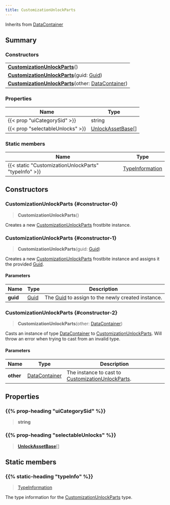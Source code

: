 ```yaml
---
title: CustomizationUnlockParts
---
```


Inherits from 
[DataContainer](/vext/ref/shared/class/datacontainer)

## Summary
### Constructors
| |
| ----------- |
| **[CustomizationUnlockParts](#constructor-0)**() |
| **[CustomizationUnlockParts](#constructor-1)**(guid: [Guid](/vext/ref/shared/class/guid)) |
| **[CustomizationUnlockParts](#constructor-2)**(other: [DataContainer](/vext/ref/shared/class/datacontainer)) |

### Properties
| Name | Type |
| ---- | ---- |
| {{< prop "uiCategorySid" >}} | string |
| {{< prop "selectableUnlocks" >}} | [UnlockAssetBase](/vext/ref/fb/unlockassetbase)[] |

### Static members
| Name | Type |
| ---- | ---- |
| {{< static "CustomizationUnlockParts" "typeInfo" >}} | [TypeInformation](/vext/ref/shared/class/typeinformation) |

## Constructors
### CustomizationUnlockParts {#constructor-0}
> **CustomizationUnlockParts**()

Creates a new [CustomizationUnlockParts](/vext/ref/fb/customizationunlockparts) frostbite instance.

### CustomizationUnlockParts {#constructor-1}
> **CustomizationUnlockParts**(guid: [Guid](/vext/ref/shared/class/guid))

Creates a new [CustomizationUnlockParts](/vext/ref/fb/customizationunlockparts) frostbite instance and assigns it the provided [Guid](/vext/ref/shared/class/guid).

#### Parameters
| Name | Type | Description |
| ---- | ---- | ----------- |
| **guid** | [Guid](/vext/ref/shared/class/guid) | The [Guid](/vext/ref/shared/class/guid) to assign to the newly created instance. |

### CustomizationUnlockParts {#constructor-2}
> **CustomizationUnlockParts**(other: [DataContainer](/vext/ref/shared/class/datacontainer))

Casts an instance of type [DataContainer](/vext/ref/shared/class/datacontainer) to [CustomizationUnlockParts](/vext/ref/fb/customizationunlockparts). Will throw an error when trying to cast from an invalid type.

#### Parameters
| Name | Type | Description |
| ---- | ---- | ----------- |
| **other** | [DataContainer](/vext/ref/shared/class/datacontainer) | The instance to cast to [CustomizationUnlockParts](/vext/ref/fb/customizationunlockparts). |

## Properties
### {{% prop-heading "uiCategorySid" %}}
> **string**

### {{% prop-heading "selectableUnlocks" %}}
> **[UnlockAssetBase](/vext/ref/fb/unlockassetbase)**[]

## Static members
### {{% static-heading "typeInfo" %}}
> [TypeInformation](/vext/ref/shared/class/typeinformation)

The type information for the [CustomizationUnlockParts](/vext/ref/fb/customizationunlockparts) type.

